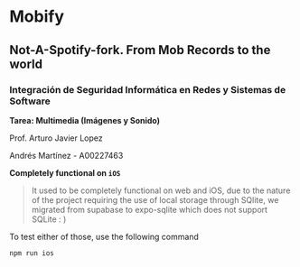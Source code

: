 # Mobify 
## Not-A-Spotify-fork. From Mob Records to the world
### Integración de Seguridad Informática en Redes y Sistemas de Software

**Tarea: Multimedia (Imágenes y Sonido)**

Prof. Arturo Javier Lopez

Andrés Martínez - A00227463

**Completely functional on `iOS`**

> It used to be completely functional on web and iOS, due to the nature of the project requiring the use of local storage through SQlite, we migrated from supabase to expo-sqlite which does not support SQLite : )

To test either of those, use the following command 

```npm run ios```
